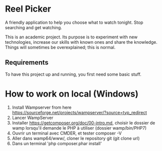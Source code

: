 # Reel Picker

A friendly application to help you choose what to watch tonight. Stop searching and get watching.

This is an academic project. Its purpose is to experiment with new technologies, increase our skills with known ones and share the knowledge. Things will sometimes be overexplained; this is normal.

## Requirements

To have this project up and running, you first need some basic stuff.

# How to work on local (Windows)

1. Install Wampserver from here https://sourceforge.net/projects/wampserver/?source=typ_redirect
2. Lancer WampServer
3. Installer https://getcomposer.org/doc/00-intro.md, choisir le dossier de wamp lorsqu'il demande le PHP à utiliser (dossier wamp/bin/PHP7)
4. Ouvrir un terminal avec CMDER, et tester composer -V
5. Aller dans wamp64/www/, cloner le repository git (git clone url)
6. Dans un terminal 'php composer.phar install'

